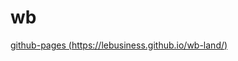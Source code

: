 # wb

[github-pages (https://lebusiness.github.io/wb-land/)](https://lebusiness.github.io/wb-land/)



